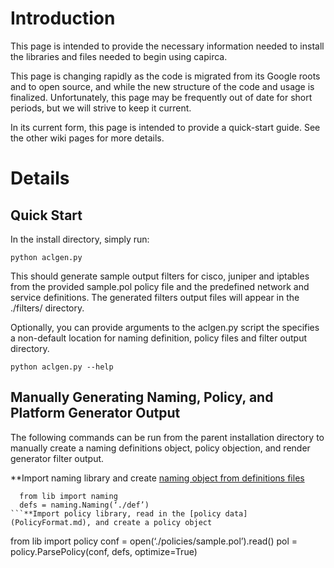 # Introduction #

This page is intended to provide the necessary information needed to install
the libraries and files needed to begin using capirca.

This page is changing rapidly as the code is migrated from its Google roots and to open source, and while the new structure of the code and usage is finalized.  Unfortunately, this page may be frequently out of date for short periods, but we will strive to keep it current.

In its current form, this page is intended to provide a quick-start guide.  See the other wiki pages for more details.

# Details #

## Quick Start ##
In the install directory, simply run:
```
python aclgen.py 
```
This should generate sample output filters for cisco, juniper and iptables from the provided sample.pol policy file and the predefined network and service definitions.  The generated filters output files will appear in the ./filters/ directory.

Optionally, you can provide arguments to the aclgen.py script the specifies a non-default location for naming definition, policy files and filter output directory.
```
python aclgen.py --help
```

## Manually Generating Naming, Policy, and Platform Generator Output ##

The following commands can be run from the parent installation directory to manually create a naming definitions object, policy objection, and render generator filter output.

**Import naming library and create [naming object from definitions files](NamingLibrary.md)
```
  from lib import naming
  defs = naming.Naming(‘./def’)
```**Import policy library, read in the [policy data](PolicyFormat.md), and create a policy object
```
  from lib import policy
  conf = open(‘./policies/sample.pol’).read()
  pol = policy.ParsePolicy(conf, defs, optimize=True)
```
